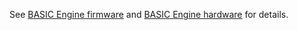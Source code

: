See [BASIC Engine firmware](https://github.com/uli/basicengine-firmware) and
[BASIC Engine hardware](https://github.com/uli/basicengine-pcb) for details.

